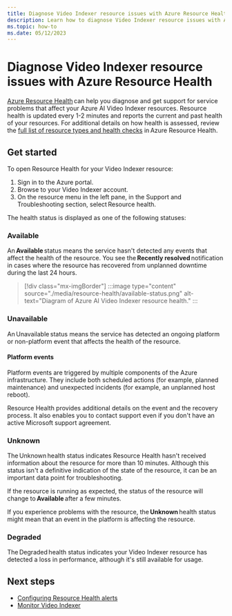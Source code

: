 ```yaml
---
title: Diagnose Video Indexer resource issues with Azure Resource Health
description: Learn how to diagnose Video Indexer resource issues with Azure Resource Health.
ms.topic: how-to
ms.date: 05/12/2023
---
```


# Diagnose Video Indexer resource issues with Azure Resource Health 

[Azure Resource Health](../service-health/resource-health-overview.md) can help you diagnose and get support for service problems that affect your Azure AI Video Indexer resources. Resource health is updated every 1-2 minutes and reports the current and past health of your resources. For additional details on how health is assessed, review the [full list of resource types and health checks](../service-health/resource-health-checks-resource-types.md#microsoftnetworkapplicationgateways) in Azure Resource Health. 

## Get started 

To open Resource Health for your Video Indexer resource: 

1. Sign in to the Azure portal. 
1. Browse to your Video Indexer account. 
1. On the resource menu in the left pane, in the Support and Troubleshooting section, select Resource health. 

The health status is displayed as one of the following statuses: 

### Available 

An **Available** status means the service hasn't detected any events that affect the health of the resource. You see the **Recently resolved** notification in cases where the resource has recovered from unplanned downtime during the last 24 hours. 

> [!div class="mx-imgBorder"]
> :::image type="content" source="./media/resource-health/available-status.png" alt-text="Diagram of Azure AI Video Indexer resource health." :::

### Unavailable 

An Unavailable status means the service has detected an ongoing platform or non-platform event that affects the health of the resource. 

#### Platform events 

Platform events are triggered by multiple components of the Azure infrastructure. They include both scheduled actions (for example, planned maintenance) and unexpected incidents (for example, an unplanned host reboot). 

Resource Health provides additional details on the event and the recovery process. It also enables you to contact support even if you don't have an active Microsoft support agreement. 

### Unknown 

The Unknown health status indicates Resource Health hasn't received information about the resource for more than 10 minutes. Although this status isn't a definitive indication of the state of the resource, it can be an important data point for troubleshooting. 

If the resource is running as expected, the status of the resource will change to **Available** after a few minutes. 

If you experience problems with the resource, the **Unknown** health status might mean that an event in the platform is affecting the resource. 

### Degraded 

The Degraded health status indicates your Video Indexer resource has detected a loss in performance, although it's still available for usage. 

## Next steps

- [Configuring Resource Health alerts](../service-health/resource-health-alert-arm-template-guide.md) 
- [Monitor Video Indexer](monitor-video-indexer.md) 

 

